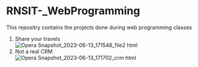 # RNSIT-_WebProgramming
This repositry contains the projects done during web programming classes 
1. Share your travels \
![Opera Snapshot_2023-06-13_171548_file2 html](https://github.com/amith0206/RNSIT-_WebProgramming/assets/118650889/bc1431f9-82b0-4d65-935f-c60df4b1fdf8)
2. Not a real CRM \
![Opera Snapshot_2023-06-13_171702_crm html](https://github.com/amith0206/RNSIT-_WebProgramming/assets/118650889/fc39d3f0-1b09-48ec-b0f9-44e9da30d86e)
